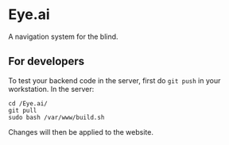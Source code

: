 # Eye.ai
A navigation system for the blind.

## For developers
To test your backend code in the server, first do `git push` in your workstation.
In the server:
```
cd /Eye.ai/
git pull
sudo bash /var/www/build.sh
```
Changes will then be applied to the website.